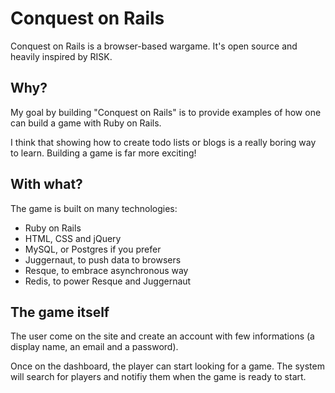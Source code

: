 # Conquest on Rails

Conquest on Rails is a browser-based wargame. It's open source and heavily inspired by RISK.


## Why?

My goal by building "Conquest on Rails" is to provide examples of how one can build a game with Ruby on Rails.

I think that showing how to create todo lists or blogs is a really boring way to learn. Building a game is far more exciting!


## With what?

The game is built on many technologies:

- Ruby on Rails
- HTML, CSS and jQuery
- MySQL, or Postgres if you prefer
- Juggernaut, to push data to browsers
- Resque, to embrace asynchronous way
- Redis, to power Resque and Juggernaut


## The game itself

The user come on the site and create an account with few informations (a display name, an email and a password).

Once on the dashboard, the player can start looking for a game. The system will search for players and notifiy them when the game is ready to start.
